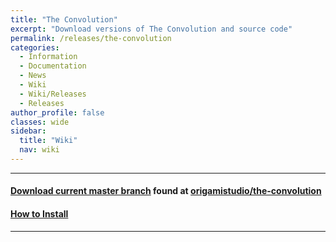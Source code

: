 ```yaml
---
title: "The Convolution"
excerpt: "Download versions of The Convolution and source code"
permalink: /releases/the-convolution
categories:
  - Information
  - Documentation
  - News
  - Wiki
  - Wiki/Releases
  - Releases
author_profile: false
classes: wide
sidebar:
  title: "Wiki"
  nav: wiki
---
```


-----

#### [Download current master branch](https://github.com/origamistudio/the-convolution/archive/master.zip) found at [origamistudio/the-convolution](https://github.com/origamistudio/the-convolution)  
#### [How to Install](https://origamistudio.github.io/installation-guide#the-convolution)

-----
